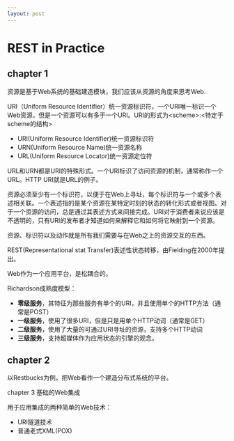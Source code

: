 ```yaml
---
layout: post
---
```

# REST in Practice #

## chapter 1 ##

资源是基于Web系统的基础建造模块，我们应该从资源的角度来思考Web.

URI（Uniform Resource Identifier）统一资源标识符，一个URI唯一标识一个Web资源，但是一个资源可以有多于一个URI。URI的形式为<scheme\>:<特定于scheme的结构\>

- URI(Uniform Resource Identifier)统一资源标识符
- URN(Uniform Resource Name)统一资源名称
- URL(Uniform Resource Locator)统一资源定位符

URL和URN都是URI的特殊形式。一个URI标识了访问资源的机制，通常称作一个URL。HTTP URI就是URL的例子。

资源必须至少有一个标识符，以便于在Web上寻址，每个标识符与一个或多个表述相关联。一个表述指的是某个资源在某特定时刻的状态的转化形式或者视图。对于一个资源的访问，总是通过其表述方式来间接完成。URI对于消费者来说应该是不透明的，只有URI的发布者才知道如何来解释它和如何将它映射到一个资源。

资源、标识符以及动作就是所有我们需要与在Web之上的资源交互的东西。

REST(Representational stat Transfer)表述性状态转移，由Fielding在2000年提出。

Web作为一个应用平台，是松耦合的。

Richardson成熟度模型：

- **零级服务**，其特征为那些服务有单个的URI，并且使用单个的HTTP方法（通常是POST）
- **一级服务**，使用了很多URI，但是只是用单个HTTP动词（通常是GET）
- **二级服务**，使用了大量的可通过URI寻址的资源，支持多个HTTP动词
- **三级服务**，支持超媒体作为应用状态的引擎的观念。

## chapter 2 ##

以Restbucks为例，把Web看作一个建造分布式系统的平台。

chapter 3 基础的Web集成

用于应用集成的两种简单的Web技术：

- URI隧道技术
- 普通老式XML(POX)